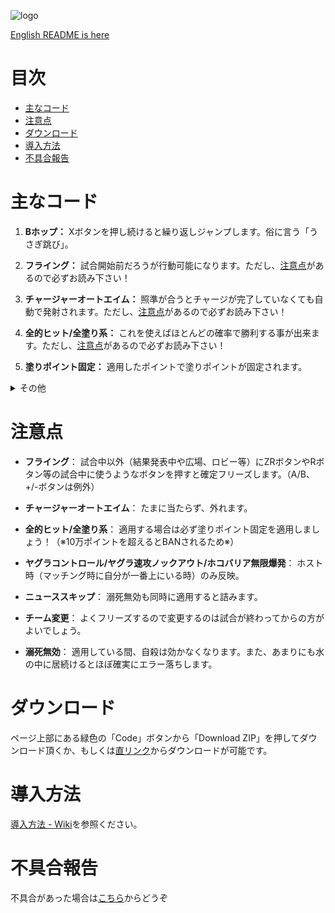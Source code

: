 ![logo](https://github.com/Hax-Inkling/Splatoon-Cheat-Codes/blob/images/README%20img/logo.png)

[English README is here](https://github.com/Hax-Inkling/Splatoon-Cheat-Codes/blob/master/README-en.md)

# 目次

* [主なコード](#主なコード)
* [注意点](#注意点)
* [ダウンロード](#ダウンロード)
* [導入方法](#導入方法)
* [不具合報告](#不具合報告)

# 主なコード

1. **Bホップ：** Xボタンを押し続けると繰り返しジャンプします。俗に言う「うさぎ跳び」。

2. **フライング：** 試合開始前だろうが行動可能になります。ただし、[注意点](#注意点)があるので必ずお読み下さい！

3. **チャージャーオートエイム：** 照準が合うとチャージが完了していなくても自動で発射されます。ただし、[注意点](#注意点)があるので必ずお読み下さい！

4. **全的ヒット/全塗り系：** これを使えばほとんどの確率で勝利する事が出来ます。ただし、[注意点](#注意点)があるので必ずお読み下さい！

5. **塗りポイント固定：** 適用したポイントで塗りポイントが固定されます。

<details>
    <summary>その他</summary>

6. **ヤグラコントロール：** Y/Lボタンを押している間、ヤグラを自由に操作する事が出来ます。ただし、[注意点](#注意点)があるので必ずお読み下さい！

7. **ヤグラ速攻ノックアウト：** 最初からヤグラのカウントを0にします。ただし、[注意点](#注意点)があるので必ずお読み下さい！

8. **ホコバリア無限爆発：** Yボタンを押している間、ホコバリアを無限に爆発させます。ただし、[注意点](#注意点)があるので必ずお読み下さい！

9. **ホコ判定：** Lボタンを押している間、ホコを持っていることになります。

10. **ダメージ無効：** ほぼ全てのダメージを無効化します。

11. **リスポーンバリア無効：** リスポーンバリアを無効化し、リスキル出来る様にします。

12. **ホームメニュー常時有効：** 試合中だろうがマッチング中だろうがホームメニューを使える様にします。

13. **ニューススキップ：** クソ要らないニュースをスキップします。ただし、[注意点](#注意点)があるので必ずお読み下さい！

14. **チーム変更：** +/-ボタンを押すと自分の所属チームを変更することができます。ただし、[注意点](#注意点)があるので必ずお読み下さい！

</details>

# 注意点

- **フライング**： 試合中以外（結果発表中や広場、ロビー等）にZRボタンやRボタン等の試合中に使うようなボタンを押すと確定フリーズします。（A/B、+/-ボタンは例外）

- **チャージャーオートエイム**： たまに当たらず、外れます。

- **全的ヒット/全塗り系**： 適用する場合は必ず塗りポイント固定を適用しましょう！（※10万ポイントを超えるとBANされるため※）

- **ヤグラコントロール/ヤグラ速攻ノックアウト/ホコバリア無限爆発**： ホスト時（マッチング時に自分が一番上にいる時）のみ反映。

- **ニューススキップ**： 溺死無効も同時に適用すると詰みます。

- **チーム変更**： よくフリーズするので変更するのは試合が終わってからの方がよいでしょう。

- **溺死無効**： 適用している間、自殺は効かなくなります。また、あまりにも水の中に居続けるとほぼ確実にエラー落ちします。

# ダウンロード

ページ上部にある緑色の「Code」ボタンから「Download ZIP」を押してダウンロード頂くか、もしくは[直リンク](https://github.com/Hax-Inkling/Splatoon-Cheat-Codes/archive/refs/heads/master.zip)からダウンロードが可能です。

# 導入方法

[導入方法 - Wiki](https://github.com/Hax-Inkling/Splatoon-Cheat-Codes/wiki/%E5%B0%8E%E5%85%A5%E6%96%B9%E6%B3%95)を参照ください。

# 不具合報告

不具合があった場合は[こちら](https://github.com/Hax-Inkling/Splatoon-Cheat-Codes/issues)からどうぞ